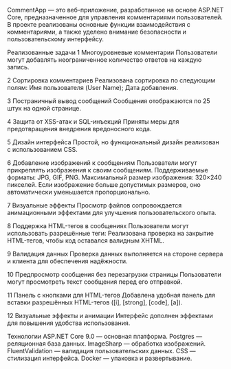 CommentApp — это веб-приложение, разработанное на основе ASP.NET Core, предназначенное для управления комментариями пользователей. 
В проекте реализованы основные функции взаимодействия с комментариями, а также уделено внимание безопасности и пользовательскому интерфейсу.

Реализованные задачи
1 Многоуровневые комментарии
Пользователи могут добавлять неограниченное количество ответов на каждую запись.

2 Сортировка комментариев
Реализована сортировка по следующим полям:
Имя пользователя (User Name);
Дата добавления.

3 Постраничный вывод сообщений
Сообщения отображаются по 25 штук на одной странице.

4 Защита от XSS-атак и SQL-инъекций
Приняты меры для предотвращения внедрения вредоносного кода.

5 Дизайн интерфейса
Простой, но функциональный дизайн реализован с использованием CSS.

6 Добавление изображений к сообщениям
Пользователи могут прикреплять изображения к своим сообщениям.
Поддерживаемые форматы: JPG, GIF, PNG.
Максимальный размер изображения: 320×240 пикселей.
Если изображение больше допустимых размеров, оно автоматически уменьшается пропорционально.

7 Визуальные эффекты
Просмотр файлов сопровождается анимационными эффектами для улучшения пользовательского опыта.

8 Поддержка HTML-тегов в сообщениях
Пользователи могут использовать разрешённые теги:
<a href="" title=""></a>
<code></code>
<i></i>
<strong></strong>
Реализована проверка на закрытие HTML-тегов, чтобы код оставался валидным XHTML.

9 Валидация данных
Проверка данных выполняется на стороне сервера и клиента для обеспечения надёжности.

10 Предпросмотр сообщения без перезагрузки страницы
Пользователи могут просмотреть текст сообщения перед его отправкой.

11 Панель с кнопками для HTML-тегов
Добавлена удобная панель для вставки разрешённых HTML-тегов ([i], [strong], [code], [a]).

12 Визуальные эффекты и анимации
Интерфейс дополнен эффектами для повышения удобства использования.

Технологии
ASP.NET Core 9.0 — основная платформа.
Postgres — реляционная база данных.
ImageSharp — обработка изображений.
FluentValidation — валидация пользовательских данных.
CSS — стилизация интерфейса.
Docker — упаковка и развертывание.
